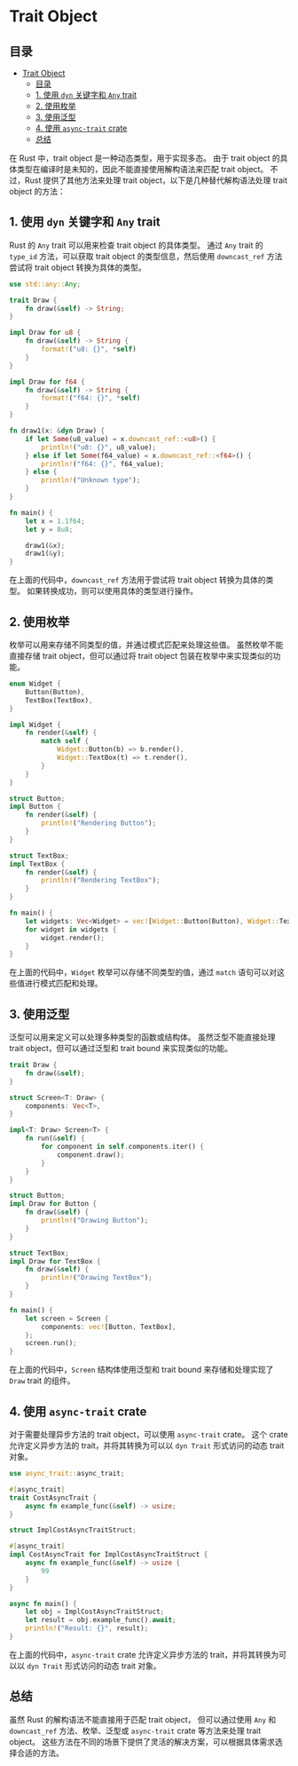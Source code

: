 # Trait Object

## 目录

- [Trait Object](#trait-object)
  - [目录](#目录)
  - [1. 使用 `dyn` 关键字和 `Any` trait](#1-使用-dyn-关键字和-any-trait)
  - [2. 使用枚举](#2-使用枚举)
  - [3. 使用泛型](#3-使用泛型)
  - [4. 使用 `async-trait` crate](#4-使用-async-trait-crate)
  - [总结](#总结)

在 Rust 中，trait object 是一种动态类型，用于实现多态。
由于 trait object 的具体类型在编译时是未知的，因此不能直接使用解构语法来匹配 trait object。
不过，Rust 提供了其他方法来处理 trait object，以下是几种替代解构语法处理 trait object 的方法：

## 1. 使用 `dyn` 关键字和 `Any` trait

Rust 的 `Any` trait 可以用来检查 trait object 的具体类型。
通过 `Any` trait 的 `type_id` 方法，可以获取 trait object 的类型信息，然后使用 `downcast_ref` 方法尝试将 trait object 转换为具体的类型。

```rust
use std::any::Any;

trait Draw {
    fn draw(&self) -> String;
}

impl Draw for u8 {
    fn draw(&self) -> String {
        format!("u8: {}", *self)
    }
}

impl Draw for f64 {
    fn draw(&self) -> String {
        format!("f64: {}", *self)
    }
}

fn draw1(x: &dyn Draw) {
    if let Some(u8_value) = x.downcast_ref::<u8>() {
        println!("u8: {}", u8_value);
    } else if let Some(f64_value) = x.downcast_ref::<f64>() {
        println!("f64: {}", f64_value);
    } else {
        println!("Unknown type");
    }
}

fn main() {
    let x = 1.1f64;
    let y = 8u8;

    draw1(&x);
    draw1(&y);
}

```

在上面的代码中，`downcast_ref` 方法用于尝试将 trait object 转换为具体的类型。
如果转换成功，则可以使用具体的类型进行操作。

## 2. 使用枚举

枚举可以用来存储不同类型的值，并通过模式匹配来处理这些值。
虽然枚举不能直接存储 trait object，但可以通过将 trait object 包装在枚举中来实现类似的功能。

```rust
enum Widget {
    Button(Button),
    TextBox(TextBox),
}

impl Widget {
    fn render(&self) {
        match self {
            Widget::Button(b) => b.render(),
            Widget::TextBox(t) => t.render(),
        }
    }
}

struct Button;
impl Button {
    fn render(&self) {
        println!("Rendering Button");
    }
}

struct TextBox;
impl TextBox {
    fn render(&self) {
        println!("Rendering TextBox");
    }
}

fn main() {
    let widgets: Vec<Widget> = vec![Widget::Button(Button), Widget::TextBox(TextBox)];
    for widget in widgets {
        widget.render();
    }
}

```

在上面的代码中，`Widget` 枚举可以存储不同类型的值，通过 `match` 语句可以对这些值进行模式匹配和处理。

## 3. 使用泛型

泛型可以用来定义可以处理多种类型的函数或结构体。
虽然泛型不能直接处理 trait object，但可以通过泛型和 trait bound 来实现类似的功能。

```rust
trait Draw {
    fn draw(&self);
}

struct Screen<T: Draw> {
    components: Vec<T>,
}

impl<T: Draw> Screen<T> {
    fn run(&self) {
        for component in self.components.iter() {
            component.draw();
        }
    }
}

struct Button;
impl Draw for Button {
    fn draw(&self) {
        println!("Drawing Button");
    }
}

struct TextBox;
impl Draw for TextBox {
    fn draw(&self) {
        println!("Drawing TextBox");
    }
}

fn main() {
    let screen = Screen {
        components: vec![Button, TextBox],
    };
    screen.run();
}

```

在上面的代码中，`Screen` 结构体使用泛型和 trait bound 来存储和处理实现了 `Draw` trait 的组件。

## 4. 使用 `async-trait` crate

对于需要处理异步方法的 trait object，可以使用 `async-trait` crate。
这个 crate 允许定义异步方法的 trait，并将其转换为可以以 `dyn Trait` 形式访问的动态 trait 对象。

```rust
use async_trait::async_trait;

#[async_trait]
trait CostAsyncTrait {
    async fn example_func(&self) -> usize;
}

struct ImplCostAsyncTraitStruct;

#[async_trait]
impl CostAsyncTrait for ImplCostAsyncTraitStruct {
    async fn example_func(&self) -> usize {
        99
    }
}

async fn main() {
    let obj = ImplCostAsyncTraitStruct;
    let result = obj.example_func().await;
    println!("Result: {}", result);
}

```

在上面的代码中，`async-trait` crate 允许定义异步方法的 trait，并将其转换为可以以 `dyn Trait` 形式访问的动态 trait 对象。

## 总结

虽然 Rust 的解构语法不能直接用于匹配 trait object，
但可以通过使用 `Any` 和 `downcast_ref` 方法、枚举、泛型或 `async-trait` crate 等方法来处理 trait object。
这些方法在不同的场景下提供了灵活的解决方案，可以根据具体需求选择合适的方法。

